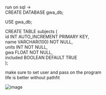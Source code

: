 run on sql ->  
CREATE DATABASE gwa_db;  

USE gwa_db;  

CREATE TABLE subjects (  
    id INT AUTO_INCREMENT PRIMARY KEY,  
    name VARCHAR(100) NOT NULL,  
    units INT NOT NULL,  
    gwa FLOAT NOT NULL,  
    included BOOLEAN DEFAULT TRUE  
);  

make sure to set user and pass on the program  
life is better without pathfit

![image](https://github.com/user-attachments/assets/87a1888d-5532-48ba-a464-44fcea24ec75)
